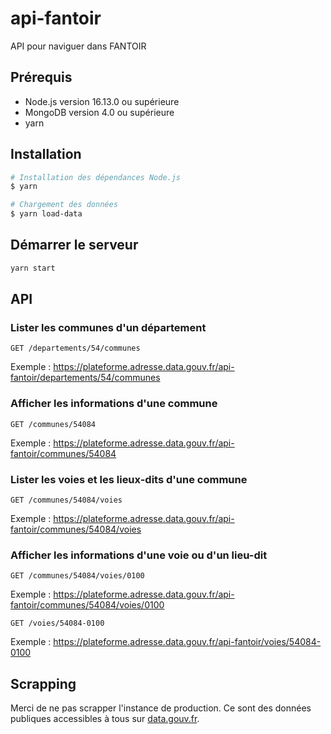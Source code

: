 # api-fantoir
API pour naviguer dans FANTOIR

## Prérequis

- Node.js version 16.13.0 ou supérieure
- MongoDB version 4.0 ou supérieure
- yarn

## Installation

```bash
# Installation des dépendances Node.js
$ yarn

# Chargement des données
$ yarn load-data
```

## Démarrer le serveur

```bash
yarn start
```

## API

### Lister les communes d'un département

`GET /departements/54/communes`

Exemple : https://plateforme.adresse.data.gouv.fr/api-fantoir/departements/54/communes

### Afficher les informations d'une commune

`GET /communes/54084`

Exemple : https://plateforme.adresse.data.gouv.fr/api-fantoir/communes/54084

### Lister les voies et les lieux-dits d'une commune

`GET /communes/54084/voies`

Exemple : https://plateforme.adresse.data.gouv.fr/api-fantoir/communes/54084/voies

### Afficher les informations d'une voie ou d'un lieu-dit

`GET /communes/54084/voies/0100`

Exemple : https://plateforme.adresse.data.gouv.fr/api-fantoir/communes/54084/voies/0100

`GET /voies/54084-0100`

Exemple : https://plateforme.adresse.data.gouv.fr/api-fantoir/voies/54084-0100

## Scrapping

Merci de ne pas scrapper l'instance de production. Ce sont des données publiques accessibles à tous sur [data.gouv.fr](https://www.data.gouv.fr/fr/datasets/fichier-fantoir-des-voies-et-lieux-dits/).
